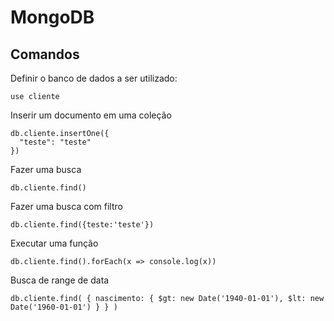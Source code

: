 # MongoDB


## Comandos

Definir o banco de dados a ser utilizado:

    use cliente
    
Inserir um documento em uma coleção

    db.cliente.insertOne({
      "teste": "teste"
    })
    
Fazer uma busca
    
    db.cliente.find()
    
Fazer uma busca com filtro    
    
    db.cliente.find({teste:'teste'})
    
Executar uma função

    db.cliente.find().forEach(x => console.log(x))

Busca de range de data

    db.cliente.find( { nascimento: { $gt: new Date('1940-01-01'), $lt: new Date('1960-01-01') } } )

